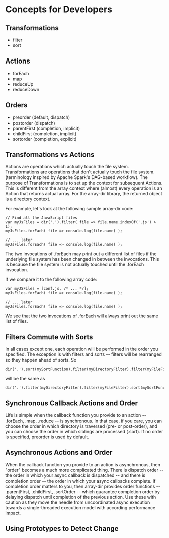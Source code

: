 Concepts for Developers
=======================


Transformations
---------------
* filter
* sort

Actions
-------
* forEach
* map
* reduceUp
* reduceDown

Orders
---------------
* preorder (default, dispatch)
* postorder (dispatch)
* parentFirst (completion, implicit)
* childFirst (completion, implicit)
* sortorder (completion, explicit)

Transformations vs Actions
--------------------------
Actions are operations which actually touch the file system. Transformations are operations that don't actually touch the file system. (terminology inspired by Apache Spark's DAG-based workflow). The purpose of Transformations is to set up the context for subsequent Actions. This is different from the array context where (almost) every operation is an Action that returns actual array. For the array-dir library, the returned object is a directory context.

For example, let's look at the following sample array-dir code:

	// Find all the JavaScript files
	var myJsFiles = dir('.').filter( file => file.name.indexOf('.js') > 1);
	myJsFiles.forEach( file => console.log(file.name) );

	// ... later
	myJsFiles.forEach( file => console.log(file.name) );

The two invocations of .forEach may print out a different list of files if the underlying file system has been changed in between the invocations. This is because the file system is not actually touched until the .forEach invocation.

If we compare it to the following array code:

	var myJSFiles = [conf.js, /* ... */];
	myJsFiles.forEach( file => console.log(file.name) );

	// ... later
	myJsFiles.forEach( file => console.log(file.name) );

We see that the two invocations of .forEach will always print out the same list of files.


Filters Commute with Sorts
--------------------------
In all cases except one, each operation will be performed in the order you specified. The exception is with filters and sorts -- filters will be rearranged so they happen ahead of sorts. So

	dir('.').sort(mySortFunction).filter(myDirectoryFilter).filter(myFileFilter)

will be the same as

	dir('.').filter(myDirectoryFilter).filter(myFileFilter).sort(mySortFunction)


Synchronous Callback Actions and Order
-----------------------------
Life is simple when the callback function you provide to an action --  .forEach, .map, .reduce -- is synchronous. In that case, if you care, you can choose the order in which directory is traversed (pre- or post-order), and you can choose the order in which siblings are processed (.sort). If no order is specified, preorder is used by default.


Asynchronous Actions and Order
------------------------------
When the callback function you provide to an action is asynchronous, then "order" becomes a much more complicated thing. There is dispatch order -- the order in which your async callback is dispatched -- and there is completion order -- the order in which your async callbacks complete. If completion order matters to you, then array-dir provides order functions -- .parentFirst, .childFirst, .sortOrder -- which guarantee completion order by delaying dispatch until completion of the previous action. Use these with caution as they move the needle from uncoordinated async execution towards a single-threaded execution model with according performance impact.




Using Prototypes to Detect Change
---------------------------------



